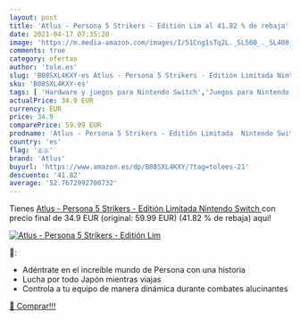 ```yaml
---
layout: post
title: 'Atlus - Persona 5 Strikers - Editión Lim al 41.82 % de rebaja'
date: 2021-04-17 07:35:20
image: 'https://m.media-amazon.com/images/I/51Cng1sTq2L._SL500_._SL400_.jpg'
comments: true
category: ofertas
author: 'tole.es'
slug: 'B08SXL4KXY-es Atlus - Persona 5 Strikers - Editión Limitada Nintendo Switch'
sku: 'B08SXL4KXY-es'
tags: [ 'Hardware y juegos para Nintendo Switch','Juegos para Nintendo Switch','Videojuegos','atlus','nintendo', ]
actualPrice: 34.9 EUR
currency: EUR
price: 34.9
comparePrice: 59.99 EUR
prodname: 'Atlus - Persona 5 Strikers - Editión Limitada  Nintendo Switch '
country: 'es'
flag: '🇪🇸'
brand: 'Atlus'
buyurl: 'https://www.amazon.es/dp/B08SXL4KXY/?tag=tolees-21'
descuento: '41.82'
average: '52.7672992700732'
---
```


Tienes [Atlus - Persona 5 Strikers - Editión Limitada  Nintendo Switch ](https://www.amazon.es/dp/B08SXL4KXY/?tag=tolees-21) con precio final de  34.9 EUR (original: 59.99 EUR) (41.82 %  de rebaja) aqui!

[![Atlus - Persona 5 Strikers - Editión Lim](https://m.media-amazon.com/images/I/51Cng1sTq2L._SL500_._SL400_.jpg)](https://www.amazon.es/dp/B08SXL4KXY/?tag=tolees-21)

🔎:

- Adéntrate en el increíble mundo de Persona con una historia
- Lucha por todo Japón mientras viajas
- Controla a tu equipo de manera dinámica durante combates alucinantes

[🛒 Comprar!!!](https://www.amazon.es/dp/B08SXL4KXY/?tag=tolees-21)
